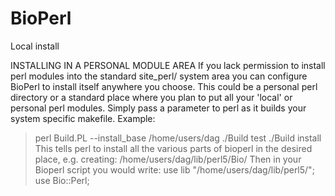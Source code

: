 BioPerl
=======

Local install

INSTALLING IN A PERSONAL MODULE AREA
If you lack permission to install perl modules into the standard site_perl/ system area you can configure BioPerl to install itself anywhere you choose. This could be a personal perl directory or a standard place where you plan to put all your 'local' or personal perl modules.
Simply pass a parameter to perl as it builds your system specific makefile.
Example:
>perl Build.PL --install_base /home/users/dag
>./Build test
>./Build install
This tells perl to install all the various parts of bioperl in the desired place, e.g. creating:
  /home/users/dag/lib/perl5/Bio/
Then in your Bioperl script you would write:
use lib "/home/users/dag/lib/perl5/";
use Bio::Perl;
